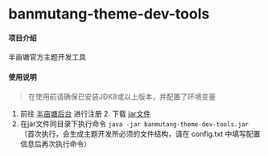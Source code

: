 # banmutang-theme-dev-tools

#### 项目介绍
半亩塘官方主题开发工具

#### 使用说明

> 在使用前请确保已安装JDK8或以上版本，并配置了环境变量

1. 前往 [半亩塘后台](https://admin.edaoe.com/register) 进行注册
    2. 下载 [jar文件](/catchlife/banmutang-theme-dev-tools/releases)
3. 在jar文件同目录下执行命令 `java -jar banmutang-theme-dev-tools.jar` （首次执行，会生成主题开发所必须的文件结构，请在 config.txt 中填写配置信息后再次执行命令）